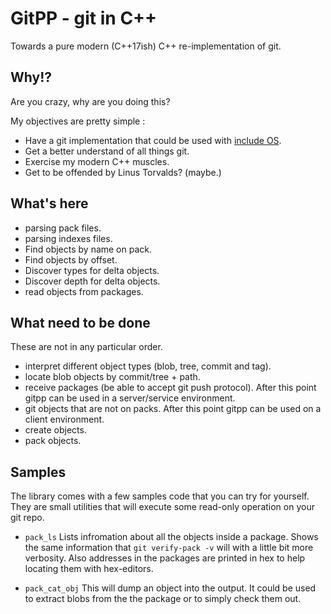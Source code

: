 # GitPP - git in C++

Towards a pure modern (C++17ish) C++ re-implementation of git.

## Why!?

Are you crazy, why are you doing this?

My objectives are pretty simple :

* Have a git implementation that could be used with [include OS](http://http://www.includeos.org/).
* Get a better understand of all things git.
* Exercise my modern C++ muscles.
* Get to be offended by Linus Torvalds? (maybe.)

## What's here

* parsing pack files.
* parsing indexes files.
* Find objects by name on pack.
* Find objects by offset.
* Discover types for delta objects.
* Discover depth for delta objects.
* read objects from packages.

## What need to be done

These are not in any particular order.

* interpret different object types (blob, tree, commit and tag).
* locate blob objects by commit/tree + path.
* receive packages (be able to accept git push protocol).
    After this point gitpp can be used in a server/service environment.
* git objects that are not on packs.
    After this point gitpp can be used on a client environment.
* create objects.
* pack objects.

## Samples

The library comes with a few samples code that you can try for yourself. They are small utilities that will execute some read-only operation on your git repo.

* ``pack_ls``
    Lists infromation about all the objects inside a package. Shows the same information that ``git verify-pack -v`` will with a little bit more verbosity. Also addresses in the packages are printed in hex to help locating them with hex-editors.

* ``pack_cat_obj``
    This will dump an object into the output. It could be used to extract blobs from the the package or to simply check them out.
